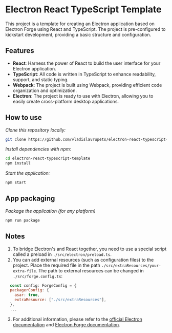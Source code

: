 # Electron React TypeScript Template

This project is a template for creating an Electron application based on Electron Forge using React and TypeScript. The project is pre-configured to kickstart development, providing a basic structure and configuration.

## Features

- **React**: Harness the power of React to build the user interface for your Electron application.
- **TypeScript**: All code is written in TypeScript to enhance readability, support, and static typing.
- **Webpack**: The project is built using Webpack, providing efficient code organization and optimization.
- **Electron**: The project is ready to use with Electron, allowing you to easily create cross-platform desktop applications.

## How to use

*Clone this repository locally:*

``` bash
git clone https://github.com/vladislavrupets/electron-react-typescript-template.git
```

*Install dependencies with npm:*
   
``` bash
cd electron-react-typescript-template
npm install
```

*Start the application:*

``` bash
npm start
```

## App packaging

*Package the application (for any platform)*

``` bash
npm run package
```
## Notes

1. To bridge Electron's and React together, you need to use a special script called a preload in `./src/electron/preload.ts`.
2. You can add external resources (such as configuration files) to the project. Place the required file in the path `./src/extraResources/your-extra-file`. The path to external resources can be changed in `./src/forge.config.ts`:
```javascript
  const config: ForgeConfig = {
  packagerConfig: {
    asar: true,
    extraResource: ["./src/extraResources"],
  },
  ...
```
3. For additional information, please refer to the [official Electron documentation](https://electronjs.org/docs) and [Electron Forge documentation](https://www.electronforge.io/docs).



